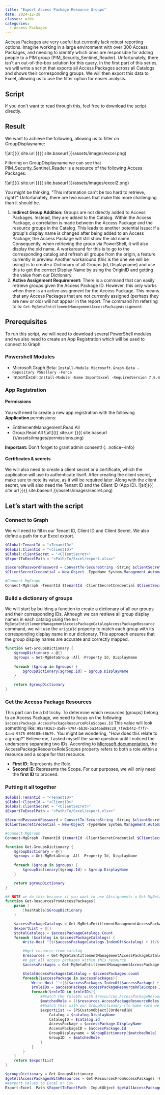 ```yaml
---
title: "Export Access Package Resource Groups"
date: 2024-12-28
classes: wide
categories:
  - Access Packages
---
```


Access Packages are very useful but currently lack robust reporting options. Imagine working in a large environment with over 300 Access Packages, and needing to identify which ones are responsible for adding people to a PIM group (PIM_Security_Sentinel_Reader).
Unfortunately, there isn't an out-of-the-box solution for this query. In the first part of this series, we will write a script that exports all Access Packages across all Catalogs and shows their corresponding groups. We will then export this data to Excel, allowing us to use the filter option for easier analysis.

## Script
If you don't want to read through this, feel free to download the [script](https://github.com/TiboPowershell/PowershellScripts/blob/main/AccessPackageReporting/ExportAccessPackageResources.ps1) directly.

## Result
We want to achieve the following, allowing us to filter on GroupDisplayname: 

![alt]({{ site.url }}{{ site.baseurl }}/assets/images/excel.png)

Filtering on GroupDisplayname we can see that PIM_Security_Sentinel_Reader is a resource of the following Access Packages:

![alt]({{ site.url }}{{ site.baseurl }}/assets/images/excel2.png)

You might be thinking, "This information can't be too hard to retrieve, right?" Unfortunately, there are two issues that make this more challenging than it should be.
1. **Indirect Group Addition:** Groups are not directly added to Access Packages. Instead, they are added to the Catalog. Within the Access Package, a correlation is made between the Access Package and the resource groups in the Catalog. This leads to another potential issue: if a group's display name is changed after being added to an Access Package, the Access Package will still show the old name. Consequently, when retrieving the group via PowerShell, it will also display the old name. A workaround for this is to go to the corresponding catalog and refresh all groups from the origin, a feature currently in preview. Another workaround (this is the one we will be using) is to create a Dictionary of all Groups (id, Displayname) and use this to get the correct Display Name by using the OriginID and getting the value from our Dictionary.
1. **Active Assignment Requirement:** There is a command that can easily retrieve groups given the Access Package ID. However, this only works when there is an active assignment for the Access Package. This means that any Access Packages that are not currently assigned (perhaps they are new or old) will not appear in the report. The command I’m referring to is: `Get-MgBetaEntitlementManagementAccessPackageAssignment`

## Prerequisites
To run this script, we will need to download several PowerShell modules and we also need to create an App Registration which will be used to connect to Graph.

### Powershell Modules
- Microsoft.Graph.Beta: `Install-Module Microsoft.Graph.Beta -Repository PSGallery -Force`
- ImportExcel: `Install-Module -Name ImportExcel -RequiredVersion 7.8.4`
  
### App Registration
#### Permissions
You will need to create a new app registration with the following **Application** permissions:
- EntitlementManagement.Read.All
- Group.Read.All
![alt]({{ site.url }}{{ site.baseurl }}/assets/images/permissions.png)

**Important:** Don't forget to grant admin consent!
{: .notice--info}

#### Certificates & secrets
We will also need to create a client secret or a certificate, which the application will use to authenticate itself. After creating the client secret, make sure to note its value, as it will be required later. Along with the client secret, we will also need the Tenant ID and the Client ID (App ID). 
![alt]({{ site.url }}{{ site.baseurl }}/assets/images/secret.png)

## Let’s start with the script
### Connect to Graph
We will need to fill in our Tenant ID, Client ID and Client Secret. We also define a path for our Excel export.
```PowerShell
$Global:TenantId = "<TenantID>"
$Global:ClientId = "<ClientID>"
$Global:clientSecret = "<ClientSecret>"
$ExportToExcelPath = "<Path/To/Excel/export.xlsx>"

$SecuredPasswordPassword = ConvertTo-SecureString -String $clientSecret -AsPlainText -Force
$ClientSecretCredential = New-Object -TypeName System.Management.Automation.PSCredential -ArgumentList $clientId, $SecuredPasswordPassword

#Connect MgGraph
Connect-MgGraph -TenantId $tenantId -ClientSecretCredential $ClientSecretCredential
```

### Build a dictionary of groups
We will start by building a function to create a dictionary of all our groups and their corresponding IDs. Although we can retrieve all group display names in each catalog using the `Get-MgBetaEntitlementManagementAccessPackageCatalogAccessPackageResource` command, we will use the `originId` property to match each group with its corresponding display name in our dictionary. This approach ensures that the group display names are accurate and correctly mapped.
```PowerShell
function Get-GroupsDictionary {
    $groupDictionary = @{}
    $groups = Get-MgBetaGroup -All -Property Id, DisplayName
    
    foreach ($group in $groups) {
        $groupDictionary[$group.Id] = $group.DisplayName
    }

    return $groupDictionary
}
```
### Get the Access Package Resources
This part can be a bit tricky. To determine which resources (groups) belong to an Access Package, we need to focus on the following:
`$accessPackage.AccessPackageResourceRoleScopes.Id`
This value will look something like:
`99249363-d5d9-4794-bb30-5a346ad98c20_7f9cb442-f7f7-4ae4-9375-690f05ef0b79.`
You might be wondering, "How does this relate to a group?" Believe me, I asked myself the same question until I noticed the underscore separating two IDs. According to [Microsoft documentation](https://learn.microsoft.com/en-us/graph/api/resources/accesspackageresourcerolescope?view=graph-rest-1.0), the AccessPackageResourceRoleScopes property refers to both a role within a resource and a scope for that resource.
- **First ID**: Represents the Role.
- **Second ID**: Represents the Scope.
For our purposes, we will only need the **first ID** to proceed.

### Putting it all together
```PowerShell
$Global:TenantId = "<TenantID>"
$Global:ClientId = "<ClientID>"
$Global:clientSecret = "<ClientSecret>"
$ExportToExcelPath = "<Path/To/Excel/export.xlsx>"

$SecuredPasswordPassword = ConvertTo-SecureString -String $clientSecret -AsPlainText -Force
$ClientSecretCredential = New-Object -TypeName System.Management.Automation.PSCredential -ArgumentList $clientId, $SecuredPasswordPassword

#Connect MgGraph
Connect-MgGraph -TenantId $tenantId -ClientSecretCredential $ClientSecretCredential

function Get-GroupsDictionary {
    $groupDictionary = @{}
    $groups = Get-MgBetaGroup -All -Property Id, DisplayName
    
    foreach ($group in $groups) {
        $groupDictionary[$group.Id] = $group.DisplayName
    }

    return $groupDictionary
}

## NOTE we do this because if you want to use $Assignments = Get-MgBetaEntitlementManagementAccessPackageAssignment it will only work for access packages that have a user assigned to them
function Get-ResourcesFromAccessPackages{
    param (
        [hashtable]$GroupDictionary
    )

    $accessPackageCatalogs = Get-MgBetaEntitlementManagementAccessPackageCatalog -All
    $exportList = @()
    $totalCatalogs = $accessPackageCatalogs.Count
    foreach ($catalog in $accessPackageCatalogs) {
        Write-Host "[$($accessPackageCatalogs.IndexOf($catalog) + 1)/$($totalCatalogs)][Catalog: $($catalog.DisplayName)]"

        ##get resource from catalog
        $resources = Get-MgBetaEntitlementManagementAccessPackageCatalogAccessPackageResource -AccessPackageCatalogId $catalog.Id -ExpandProperty *
        ## get all access packages within this resource
        $accessPackages = Get-MgBetaEntitlementManagementAccessPackage -CatalogId $catalog.Id -ExpandProperty AccessPackageResourceRoleScopes

        $totalAccessPackagesInCatalog = $accessPackages.count
        foreach($accessPackage in $accessPackages){
            Write-Host "`t[$($accessPackages.IndexOf($accessPackage) + 1)/$($totalAccessPackagesInCatalog)][Access Package: $($accessPackage.DisplayName)]"
            $roleIDs = $accessPackage.AccessPackageResourceRoleScopes.Id | ForEach-Object {($_ -split '_')[0]} 
            foreach($roleID in $roleIDs){
                ##match the roleIDs with $resources.AccessPackageResourceRoles.ID to get the origin ID (we split it this with underscore since this value is prefixed with Member or Owner)
                $matchedRole = (($resources.AccessPackageResourceRoles | Where-Object {$_.id -eq $roleID}).OriginId -split '_')[1]
                ##match this with our GroupDictionary (to make sure we get the correct name)
                $exportList += [PSCustomObject][Ordered]@{
                    Catalog = $catalog.DisplayName
                    CatalogID = $catalog.id
                    AccessPackage = $accessPackage.DisplayName
                    AccessPackageID = $accessPackage.Id
                    GroupDisplayname = $GroupDictionary[$matchedRole]
                    GroupID  = $matchedRole
                }
            }
        }
    }
    return $exportList
}

$groupsDictionary = Get-GroupsDictionary
$getAllAccessPackagesWithResources = Get-ResourcesFromAccessPackages -GroupDictionary $groupsDictionary
##export values to Excel or Csv 
Export-Excel -Path $ExportToExcelPath -InputObject $getAllAccessPackagesWithResources  -WorksheetName "AccessPackageResources" -TableStyle Light1 -TableName "Results"
```
